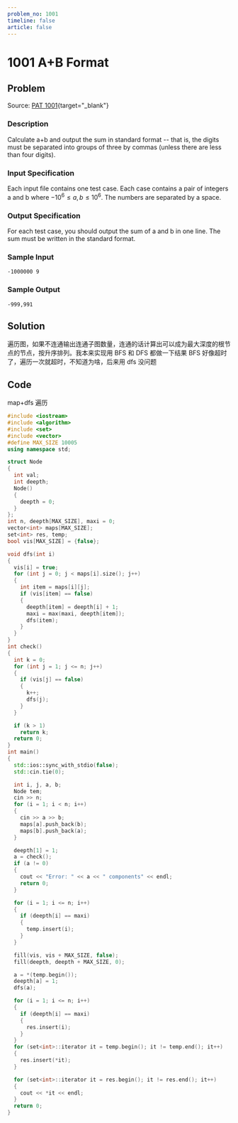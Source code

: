 ```yaml
---
problem_no: 1001
timeline: false
article: false
---
```


# 1001 A+B Format

## Problem

Source: [PAT 1001](https://pintia.cn/problem-sets/994805342720868352/exam/problems/994805528788582400){target="_blank"}

### Description

Calculate a+b and output the sum in standard format -- that is, the digits must be separated into groups of three by commas (unless there are less than four digits).

### Input Specification

Each input file contains one test case. Each case contains a pair of integers a and b where $−10^6 ≤a,b≤10^6$. The numbers are separated by a space.

### Output Specification

For each test case, you should output the sum of a and b in one line. The sum must be written in the standard format.

### Sample Input

```text
-1000000 9
```

### Sample Output

```text
-999,991
```

## Solution

遍历图，如果不连通输出连通子图数量，连通的话计算出可以成为最大深度的根节点的节点，按升序排列。我本来实现用 BFS 和 DFS 都做一下结果 BFS 好像超时了，遍历一次就超时，不知道为啥，后来用 dfs 没问题

## Code

<!-- [Github (C++)](https://github.com/Alomerry/algorithm/blob/master/pat/a/1001){button.button--outline-info.button--rounded}{target="_blank"} -->

map+dfs 遍历

```cpp
#include <iostream>
#include <algorithm>
#include <set>
#include <vector>
#define MAX_SIZE 10005
using namespace std;

struct Node
{
  int val;
  int deepth;
  Node()
  {
    deepth = 0;
  }
};
int n, deepth[MAX_SIZE], maxi = 0;
vector<int> maps[MAX_SIZE];
set<int> res, temp;
bool vis[MAX_SIZE] = {false};

void dfs(int i)
{
  vis[i] = true;
  for (int j = 0; j < maps[i].size(); j++)
  {
    int item = maps[i][j];
    if (vis[item] == false)
    {
      deepth[item] = deepth[i] + 1;
      maxi = max(maxi, deepth[item]);
      dfs(item);
    }
  }
}
int check()
{
  int k = 0;
  for (int j = 1; j <= n; j++)
  {
    if (vis[j] == false)
    {
      k++;
      dfs(j);
    }
  }

  if (k > 1)
    return k;
  return 0;
}
int main()
{
  std::ios::sync_with_stdio(false);
  std::cin.tie(0);

  int i, j, a, b;
  Node tem;
  cin >> n;
  for (i = 1; i < n; i++)
  {
    cin >> a >> b;
    maps[a].push_back(b);
    maps[b].push_back(a);
  }

  deepth[1] = 1;
  a = check();
  if (a != 0)
  {
    cout << "Error: " << a << " components" << endl;
    return 0;
  }

  for (i = 1; i <= n; i++)
  {
    if (deepth[i] == maxi)
    {
      temp.insert(i);
    }
  }

  fill(vis, vis + MAX_SIZE, false);
  fill(deepth, deepth + MAX_SIZE, 0);

  a = *(temp.begin());
  deepth[a] = 1;
  dfs(a);

  for (i = 1; i <= n; i++)
  {
    if (deepth[i] == maxi)
    {
      res.insert(i);
    }
  }
  for (set<int>::iterator it = temp.begin(); it != temp.end(); it++)
  {
    res.insert(*it);
  }

  for (set<int>::iterator it = res.begin(); it != res.end(); it++)
  {
    cout << *it << endl;
  }
  return 0;
}
```

